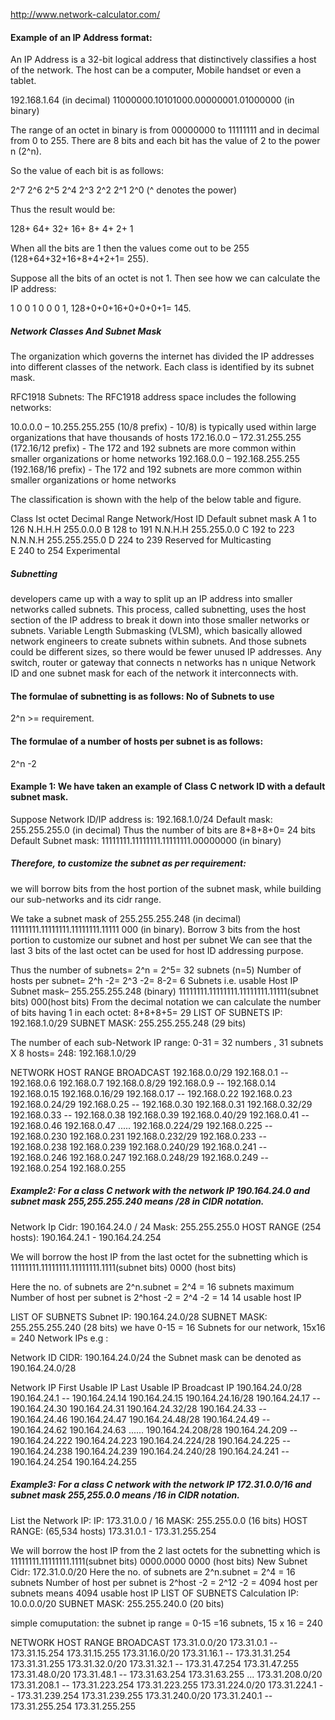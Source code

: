 http://www.network-calculator.com/


#### Example of an IP Address format:
An IP Address is a 32-bit logical address that distinctively classifies a host of the network. The host can be a computer, Mobile handset or even a tablet.

192.168.1.64 (in decimal)
11000000.10101000.00000001.01000000 (in binary)

The range of an octet in binary is from 00000000 to 11111111 and in decimal from 0 to 255.
There are 8 bits and each bit has the value of 2 to the power n (2^n).

So the value of each bit is as follows:

2^7 2^6 2^5 2^4 2^3 2^2 2^1 2^0 (^ denotes the power)

Thus the result would be:

128+ 64+ 32+ 16+ 8+ 4+ 2+ 1

When all the bits are 1 then the values come out to be 255 (128+64+32+16+8+4+2+1= 255).

Suppose all the bits of an octet is not 1. Then see how we can calculate the IP address:

1 0 0 1 0 0 0 1, 128+0+0+16+0+0+0+1= 145.

##### Network Classes And Subnet Mask

The organization which governs the internet has divided the IP addresses into different classes of the network. Each class is identified by its subnet mask.

RFC1918 Subnets: The RFC1918 address space includes the following networks:

10.0.0.0 – 10.255.255.255  (10/8 prefix)  - 10/8) is typically used within large organizations that have thousands of hosts
172.16.0.0 – 172.31.255.255  (172.16/12 prefix) - The 172 and 192 subnets are more common within smaller organizations or home networks
192.168.0.0 – 192.168.255.255 (192.168/16 prefix) - The 172 and 192 subnets are more common within smaller organizations or home networks

The classification is shown with the help of the below table and figure.

Class	        Ist octet Decimal Range	            Network/Host ID                             Default subnet mask
A	            1 to 126                            N.H.H.H                                      255.0.0.0
B	            128 to 191	                        N.N.H.H	                                       255.255.0.0
C	            192 to 223	                        N.N.N.H                                         255.255.255.0
D	            224 to 239	                        Reserved for Multicasting	
E	            240 to 254	                        Experimental

##### Subnetting

developers came up with a way to split up an IP address into smaller networks called subnets. This process, called subnetting, uses the host section of the IP address to break it down into those smaller networks or subnets.
Variable Length Submasking (VLSM), which basically allowed network engineers to create subnets within subnets. And those subnets could be different sizes, so there would be fewer unused IP addresses.
Any switch, router or gateway that connects n networks has n unique Network ID and one subnet mask for each of the network it interconnects with.

 #### The formulae of subnetting is as follows: No of Subnets to use
 2^n >= requirement.

#### The formulae of a number of hosts per subnet is as follows:
2^n -2

#### Example 1: We have taken an example of Class C network ID with a default subnet mask.
Suppose Network ID/IP address is: 192.168.1.0/24
Default mask: 255.255.255.0 (in decimal) Thus the number of bits are 8+8+8+0= 24 bits
Default Subnet mask: 11111111.11111111.11111111.00000000 (in binary)

##### Therefore, to customize the subnet as per requirement:
we will borrow bits from the host portion of the subnet mask, while building our sub-networks and its cidr range.

We take a subnet mask of 255.255.255.248 (in decimal)
11111111.11111111.11111111.11111 000 (in binary). Borrow 3 bits from the host portion to customize our subnet and host per subnet
We can see that the last 3 bits of the last octet can be used for host ID addressing purpose.

Thus the number of subnets= 2^n = 2^5= 32 subnets (n=5)
Number of hosts per subnet= 2^h -2= 2^3 -2= 8-2= 6 Subnets i.e. usable Host IP
Subnet mask– 255.255.255.248 (binary)
11111111.11111111.11111111.11111(subnet bits) 000(host bits)
From the decimal notation we can calculate the number of bits having 1 in each octet: 8+8+8+5= 29
LIST OF SUBNETS
IP: 192.168.1.0/29
SUBNET MASK: 255.255.255.248 (29 bits)

The number of each sub-Network IP range: 0-31 = 32 numbers , 31 subnets X 8 hosts= 248:
192.168.1.0/29

NETWORK	                HOST RANGE	                    BROADCAST
192.168.0.0/29	    192.168.0.1 -- 192.168.0.6	        192.168.0.7
192.168.0.8/29	    192.168.0.9 -- 192.168.0.14	        192.168.0.15
192.168.0.16/29	    192.168.0.17 -- 192.168.0.22	    192.168.0.23
192.168.0.24/29	    192.168.0.25 -- 192.168.0.30	    192.168.0.31
192.168.0.32/29	    192.168.0.33 -- 192.168.0.38	    192.168.0.39
192.168.0.40/29	    192.168.0.41 -- 192.168.0.46	    192.168.0.47
.....
192.168.0.224/29	192.168.0.225 -- 192.168.0.230	    192.168.0.231
192.168.0.232/29	192.168.0.233 -- 192.168.0.238	    192.168.0.239
192.168.0.240/29	192.168.0.241 -- 192.168.0.246	    192.168.0.247
192.168.0.248/29	192.168.0.249 -- 192.168.0.254	    192.168.0.255

##### Example2: For a class C network with the network IP 190.164.24.0 and subnet mask 255,255.255.240 means /28 in CIDR notation.

Network Ip Cidr: 190.164.24.0 / 24
Mask: 255.255.255.0
HOST RANGE (254 hosts): 190.164.24.1 - 190.164.24.254

We will borrow the host IP from the last octet for the subnetting which is 11111111.11111111.11111111.1111(subnet bits) 0000 (host bits)

Here the no. of subnets are 2^n.subnet = 2^4 = 16 subnets maximum
Number of host per subnet is 2^host -2 = 2^4 -2 = 14  14 usable host IP

LIST OF SUBNETS
Subnet IP: 190.164.24.0/28
SUBNET MASK: 255.255.255.240 (28 bits)
we have 0-15 = 16 Subnets for our network, 15x16 = 240 Network IPs
e.g :

Network ID CIDR: 190.164.24.0/24
the Subnet mask can be denoted as 190.164.24.0/28

Network IP	    First Usable IP	    Last Usable IP	    Broadcast IP
190.164.24.0/28	    190.164.24.1 -- 190.164.24.14	190.164.24.15
190.164.24.16/28	190.164.24.17 -- 190.164.24.30	190.164.24.31
190.164.24.32/28	190.164.24.33 -- 190.164.24.46	190.164.24.47
190.164.24.48/28	190.164.24.49 -- 190.164.24.62	190.164.24.63
......
190.164.24.208/28	190.164.24.209 -- 190.164.24.222	190.164.24.223
190.164.24.224/28	190.164.24.225 -- 190.164.24.238	190.164.24.239
190.164.24.240/28	190.164.24.241 -- 190.164.24.254	190.164.24.255


##### Example3: For a class C network with the network IP 172.31.0.0/16 and subnet mask 255,255.0.0 means /16 in CIDR notation.

List the Network IP:
IP: 173.31.0.0 / 16
MASK: 255.255.0.0 (16 bits)
HOST RANGE: (65,534 hosts) 173.31.0.1 - 173.31.255.254

We will borrow the host IP from the 2 last octets for the subnetting which is 11111111.11111111.1111(subnet bits) 0000.0000 0000 (host bits)
New Subnet Cidr: 172.31.0.0/20
Here the no. of subnets are 2^n.subnet = 2^4 = 16 subnets
Number of host per subnet is 2^host -2 = 2^12 -2 = 4094 host per subnets means 4094 usable host IP
LIST OF SUBNETS Calculation
IP: 10.0.0.0/20
SUBNET MASK: 255.255.240.0 (20 bits)

simple comuputation:
the subnet ip range = 0-15 =16 subnets, 15 x 16 = 240

NETWORK	            HOST RANGE	                BROADCAST
173.31.0.0/20	173.31.0.1 -- 173.31.15.254	    173.31.15.255
173.31.16.0/20	173.31.16.1 -- 173.31.31.254	173.31.31.255
173.31.32.0/20	173.31.32.1 -- 173.31.47.254	173.31.47.255
173.31.48.0/20	173.31.48.1 -- 173.31.63.254	173.31.63.255
...
173.31.208.0/20	173.31.208.1 -- 173.31.223.254	173.31.223.255
173.31.224.0/20	173.31.224.1 -- 173.31.239.254	173.31.239.255
173.31.240.0/20	173.31.240.1 -- 173.31.255.254	173.31.255.255






